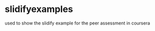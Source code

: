 slidifyexamples
===============

used to show the slidify example for the peer assessment in coursera
